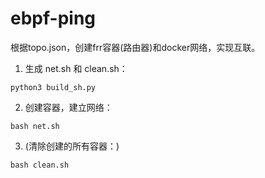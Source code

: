 # ebpf-ping

根据topo.json，创建frr容器(路由器)和docker网络，实现互联。

1. 生成 net.sh 和 clean.sh：

`python3 build_sh.py`

2. 创建容器，建立网络：

`bash net.sh`

3. (清除创建的所有容器：)

`bash clean.sh`
